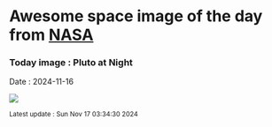 
# Awesome space image of the day from [NASA](https://api.nasa.gov/)

### Today image : Pluto at Night
Date : 2024-11-16

![](https://apod.nasa.gov/apod/image/2411/PIA20727PlutoNight1024c.jpg)

<small>Latest update : Sun Nov 17 03:34:30 2024</small>
        